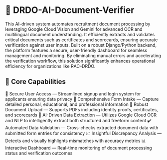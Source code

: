 # 🧠 DRDO-AI-Document-Verifier
This AI-driven system automates recruitment document processing by leveraging Google Cloud Vision and Gemini for advanced OCR and multilingual document understanding. It efficiently extracts and validates critical documents such as certificates and scorecards, ensuring accurate verification against user inputs.
Built on a robust Django/Python backend, the platform features a secure, user-friendly dashboard for seamless management and monitoring. By eliminating manual errors and accelerating the verification workflow, this solution significantly enhances operational efficiency for organizations like RAC–DRDO.

## 🔎 Core Capabilities

🔐 Secure User Access — Streamlined signup and login system for applicants ensuring data privacy
📝 Comprehensive Form Intake — Capture detailed personal, educational, and professional information
📁 Robust Document Upload — Supports PDFs including identity proofs, certificates, and scorecards
🧠 AI-Driven Data Extraction — Utilizes Google Cloud OCR and NLP to intelligently extract both structured and freeform content
✔️ Automated Data Validation — Cross-checks extracted document data with submitted form entries for consistency
📈 Insightful Discrepancy Analysis — Detects and visually highlights mismatches with accuracy metrics
📊 Interactive Dashboard — Real-time monitoring of document processing status and verification outcomes

